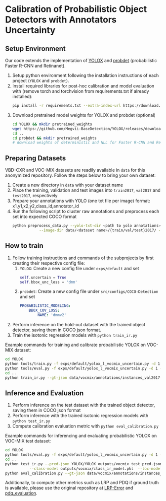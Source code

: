 # Calibration of Probabilistic Object Detectors with Annotators Uncertainty

[//]: # (## Description)
[//]: # (Abstract goes here)

## Setup Environment
Our code extends the implementation of [YOLOX](https://github.com/Megvii-BaseDetection/YOLOX) and [probdet](https://github.com/asharakeh/probdet) (probabilistic Faster R-CNN and Retinanet).
1. Setup python environment following the installation instructions of each project (`YOLOX` and `probdet`).
2. Install required libraries for post-hoc calibration and model evaluation with (remove torch and torchvision from requirements.txt if already installed):
    ```bash
    pip install -r requirements.txt --extra-index-url https://download.pytorch.org/whl/cpu
    ```
3. Download pretrained model weights for YOLOX and probdet (optional)
    ```bash
    cd YOLOX && mkdir pretrained_weights
    wget https://github.com/Megvii-BaseDetection/YOLOX/releases/download/0.1.1rc0/yolox_l.pth -P pretrained_weights
    cd ..
    cd probdet && mkdir pretrained_weights
    # download weights of deterministic and NLL for Faster R-CNN and Retinanet from gdrive (check original repo readme.md)
    ```
   
## Preparing Datasets
VBD-CXR and VOC-MIX datasets are readily available in `data` for this anonymized repository. 
Follow the steps below to bring your own dataset:
1. Create a new directory in `data` with your dataset name
2. Place the training, validation and test images into `train2017`, `val2017` and `test2017`, respectively
3. Prepare your annotations with YOLO (one txt file per image) format: x1,y1,x2,y2,class_id,annotator_id
4. Run the following script to cluster raw annotations and preprocess each set into expected COCO format
    ```bash
    python preprocess_data.py --yolo-txt-dir <path to yolo annotations> --output-json data/<dataset name>/annotations/instances_{train/val/test}2017.json \
                --image-dir data/<dataset name>/{train/val/test}2017/ --n-class <number of classes>
    ```

## How to train
1. Follow training instructions and commands of the subprojects by first creating their respective config file:
   1. `YOLOX`: Create a new config file under `exps/default` and set 
      ```python
      self.uncertain = True
      self.bbox_unc_loss = 'dmm' 
      ```
   2. `probdet`: Create a new config file under `src/configs/COCO-Detection` and set
      ```yaml
      PROBABILISTIC_MODELING:
          BBOX_COV_LOSS:
              NAME: 'dmmv2'
      ```
2. Perform inference on the hold-out dataset with the trained object detector, saving them in COCO json format.
3. Train the isotonic regression models with `python train_ir.py`

Example commands for training and calibrate probabilistic YOLOX on VOC-MIX dataset:
```bash
cd YOLOX
python tools/train.py -f exps/default/yolox_l_vocmix_uncertain.py -d 1 -b 16 --fp16 -o -c pretrained_weights/yolox_l.pth
python tools/eval.py -f exps/default/yolox_l_vocmix_uncertain.py -d 1 -b 16 --fp16 --save-path YOLOX_outputs/vocmix_val_pred.json
cd ..
python train_ir.py --gt-json data/vocmix/annotations/instances_val2017.json --pred-json YOLOX/YOLOX_outputs/vocmix_val_pred.json --out-dir outputs/vocmix/
```

## Inference and Evaluation
1. Perform inference on the test dataset with the trained object detector, saving them in COCO json format
2. Perform inference with the trained isotonic regression models with `python test_ir.py`
3. Compute calibration evaluation metric with `python eval_calibration.py`

Example commands for inferencing and evaluating probabilistic YOLOX on VOC-MIX test dataset:
```bash
cd YOLOX
python tools/eval.py -f exps/default/yolox_l_vocmix_uncertain.py -d 1 -b 16 --fp16 --test --save-path YOLOX_outputs/vocmix_test_pred.json
cd ..
python test_ir.py --pred-json YOLOX/YOLOX_outputs/vocmix_test_pred.json --out-json outputs/vocmix/ir_calibrated_test.json \
           --class-model outputs/vocmix/class_ir_model.pkl  --loc-model outputs/vocmix/loc_ir_model.pkl   
python eval_calibration.py --gt-json data/vocmix/annotations/instances_test2017.json --pred-json outputs/vocmix/ir_calibrated_test.json
```

Additionally, to compute other metrics such as LRP and PDQ if ground truth is available, please use the original repository at [LRP-Error](https://github.com/kemaloksuz/LRP-Error) and [pdq_evaluation](https://github.com/david2611/pdq_evaluation).
